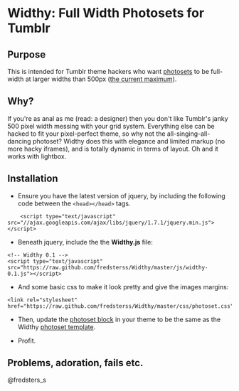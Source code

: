 # Widthy: Full Width Photosets for Tumblr

## Purpose
This is intended for Tumblr theme hackers who want [photosets](http://engineering.tumblr.com/post/9294264070/building-a-faster-lightbox) to be full-width at larger widths than 500px ([the current maximum](http://www.tumblr.com/docs/en/custom_themes#photoset-posts)).

## Why?
If you're as anal as me (read: a designer) then you don't like Tumblr's janky 500 pixel width messing with your grid system. Everything else can be hacked to fit your pixel-perfect theme, so why not the all-singing-all-dancing photoset? Widthy does this with elegance and limited markup (no more hacky iframes), and is totally dynamic in terms of layout. 
Oh and it works with lightbox.

## Installation
* Ensure you have the latest version of jquery, by including the following code between the `<head></head>` tags.

````
    <script type="text/javascript" src="//ajax.googleapis.com/ajax/libs/jquery/1.7.1/jquery.min.js"></script>
````

* Beneath jquery, include the the  __Widthy.js__ file:

````
<!-- Widthy 0.1 -->
<script type="text/javascript" src="https://raw.github.com/fredsterss/Widthy/master/js/widthy-0.1.js"></script>
````

* And some basic css to make it look pretty and give the images margins:

````
<link rel="stylesheet" href="https://raw.github.com/fredsterss/Widthy/master/css/photoset.css">
````

* Then, update the [photoset block](http://www.tumblr.com/docs/en/custom_themes#photoset-posts) in your theme to be the same as the Widthy [photoset template](https://github.com/fredsterss/Widthy/blob/master/photoset-template.html).

* Profit.

## Problems, adoration, fails etc.
@fredsters_s
